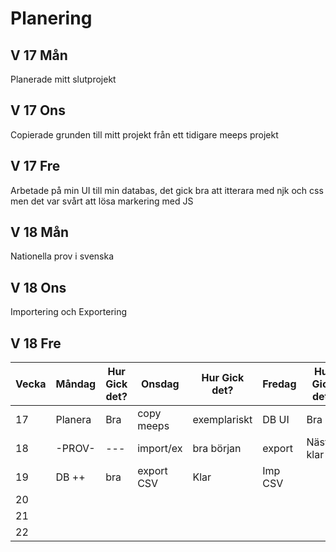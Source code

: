 # Planering

## V 17 Mån
Planerade mitt slutprojekt

## V 17 Ons
Copierade grunden till mitt projekt från ett tidigare meeps projekt

## V 17 Fre
Arbetade på min UI till min databas, det gick bra att itterara med njk och css men det var svårt att lösa markering med JS

## V 18 Mån
Nationella prov i svenska

## V 18 Ons
Importering och Exportering

## V 18 Fre


| Vecka | Måndag | Hur Gick det? | Onsdag   | Hur Gick det? | Fredag | Hur Gick det? |
|-------|--------|---------------|----------|---------------|--------|---------------|
| 17    |Planera |   Bra         |copy meeps| exemplariskt  | DB UI  |  Bra          |
| 18    | -PROV- |      ---      |import/ex |bra början     |export  | Nästan klar   |
| 19    |DB ++   | bra           |export CSV| Klar          |Imp CSV |               |
| 20    |        |               |          |               |        |               |
| 21    |        |               |          |               |        |               |
| 22    |        |               |          |               |        |               |
